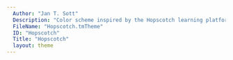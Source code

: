 ```yaml
---
  Author: "Jan T. Sott"
  Description: "Color scheme inspired by the Hopscotch learning platform for kids"
  FileName: "Hopscotch.tmTheme"
  ID: "Hopscotch"
  Title: "Hopscotch"
  layout: theme
---
```

  